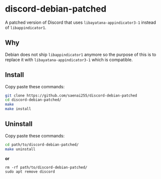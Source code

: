 # discord-debian-patched
A patched version of Discord that uses `libayatana-appindicator3-1` instead of `libappindicator1`.

## Why
Debian does not ship `libappindicator1` anymore so the purpose of this is to replace it with `libayatana-appindicator3-1` which is compatible.

## Install
Copy paste these commands:
```sh
git clone https://github.com/saenai255/discord-debian-patched
cd discord-debian-patched/
make
make install
```

## Uninstall
Copy paste these commands:
```sh
cd path/to/discord-debian-patched/
make uninstall
```
**or**
```
rm -rf path/to/discord-debian-patched/
sudo apt remove discord
```